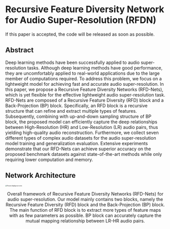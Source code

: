 # Recursive Feature Diversity Network for Audio Super-Resolution (RFDN)
If this paper is accepted, the code will be released as soon as possible.
## Abstract
Deep learning methods have been successfully applied to audio super-resolution tasks. Although deep learning methods have good performance, they are uncomfortably applied to real-world applications due to the large member of computations required. To address this problem, we focus on a lightweight model for achieving fast and accurate audio super-resolution. In this paper, we propose a Recursive Feature Diversity Networks (RFD-Nets), which is yet flexible for the effective lightweight audio super-resolution task. RFD-Nets are composed of a Recursive Feature Diversity (RFD) block and a Back-Projection (BP) block. Specifically, an RFD block is a recursive structure that can refine and extract multiple types of features. Subsequently, combining with up-and-down sampling structure of BP block, the proposed model can efficiently capture the deep relationships between High-Resolution (HR) and Low-Resolution (LR) audio pairs, thus yielding high-quality audio reconstruction. Furthermore, we collect seven different types of complex audio datasets for the audio super-resolution model training and generalization evaluation. Extensive experiments demonstrate that our RFD-Nets can achieve superior accuracy on the proposed benchmark datasets against state-of-the-art methods while only requiring lower computation and memory.

## Network Architecture
<img src="https://github.com/JiangBoCS/APD-Nets/blob/main/The%20framework%20of%20APD-Nets.png"
     alt="Picture displays an error."
     style="zoom:30%"/>
<center><p>Overall framework of Recursive Feature Diversity Networks (RFD-Nets) for audio super-resolution. Our model mainly contains two blocks, namely the Recursive Feature Diversity  (RFD) block and the Back-Projection (BP) block. The main function of RFD block is to extract more types of feature maps with as few parameters as possible. BP block can accurately capture the mutual mapping relationship between LR-HR audio pairs.</p></center>
